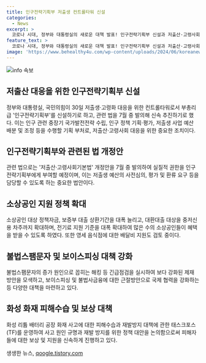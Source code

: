 ```yaml
---
title: 인구전략기획부 저출생 컨트롤타워 신설
categories:
  - News
excerpt: >
  코로나 시대, 정부와 대통령실의 새로운 대책 발표! 인구전략기획부 신설과 저출산·고령사회 대응법 개정 등으로 소상공인 지원 확대, 대환대출 확대, 전기료 지원 확대 예정. 불법스팸문자로부터 국민 보호를 위해 해킹 조사, 특별단속기간 운영, 문자발송업체 강화된 보안성 강화 방안 검토와 화성 화재 유족 보상금 신속 지급까지 추진될 예정. (150자)
feature_text: >
  코로나 시대, 정부와 대통령실의 새로운 대책 발표! 인구전략기획부 신설과 저출산·고령사회 대응법 개정 등으로 소상공인 지원 확대, 대환대출 확대, 전기료 지원 확대 예정. 불법스팸문자로부터 국민 보호를 위해 해킹 조사, 특별단속기간 운영, 문자발송업체 강화된 보안성 강화 방안 검토와 화성 화재 유족 보상금 신속 지급까지 추진될 예정. (150자)
image: 'https://www.behealthy4u.com/wp-content/uploads/2024/06/koreanews.jpg'
---
```


<p><img src="https://www.behealthy4u.com/wp-content/uploads/2024/06/koreanews.jpg" alt="info 속보" /></p>

<h2 data-ke-size="size26">저출산 대응을 위한 인구전략기획부 신설</h2>

<p data-ke-size="size16">정부와 대통령실, 국민의힘이 30일 저출생·고령화 대응을 위한 컨트롤타워로서 부총리급 '인구전략기획부'를 신설하기로 하고, 관련 법을 7월 중 발의해 신속 추진하기로 했다. 이는 인구 관련 중장기 국가발전전략 수립, 인구 정책 기획·평가, 저출생 사업 예산 배분 및 조정 등을 수행할 기획 부처로, 저출산·고령사회 대응을 위한 중요한 조치이다.</p>

<h2 data-ke-size="size26">인구전략기획부와 관련된 법 개정안</h2>

<p data-ke-size="size16">관련 법으로는 '저출산·고령사회기본법' 개정안을 7월 중 발의하여 실질적 권한을 인구전략기획부에게 부여할 예정이며, 이는 저출생 예산의 사전심의, 평가 및 환류 요구 등을 담당할 수 있도록 하는 중요한 법안이다.</p>

<h2 data-ke-size="size26">소상공인 지원 정책 확대</h2>

<p data-ke-size="size16">소상공인 대상 정책자금, 보증부 대출 상환기간을 대폭 늘리고, 대환대출 대상을 중저신용 차주까지 확대하며, 전기료 지원 기준을 대폭 확대하여 많은 수의 소상공인들이 혜택을 받을 수 있도록 하였다. 또한 영세 음식점에 대한 배달비 지원도 검토 중이다.</p>

<h2 data-ke-size="size26">불법스팸문자 및 보이스피싱 대책 강화</h2>

<p data-ke-size="size16">불법스팸문자의 증가 원인으로 꼽히는 해킹 등 긴급점검을 실시하여 보다 강화된 제재 방안을 모색하고, 보이스피싱 및 불법사금융에 대한 근절방안으로 국제 협력을 강화하는 등 다양한 대책을 마련하고 있다.</p>

<h2 data-ke-size="size26">화성 화재 피해수습 및 보상 대책</h2>

<p data-ke-size="size16">화성 리튬 배터리 공장 화재 사고에 대한 피해수습과 재발방지 대책에 관한 태스크포스(TF)를 운영하여 사고 원인 규명과 재발 방지를 위한 정책 대안을 논의함으로써 피해자들에 대한 보상 및 지원을 신속하게 진행하고 있다.</p>
생생한 뉴스, <a href="https://qoogle.tistory.com" rel="dofollow">qoogle.tistory.com</a>


